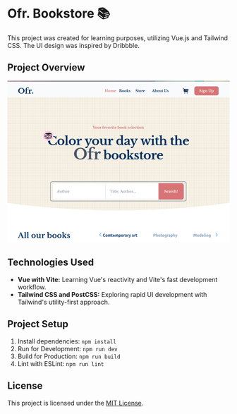 # Ofr. Bookstore 📚

This project was created for learning purposes, utilizing Vue.js and Tailwind CSS. The UI design was inspired by Dribbble.

## Project Overview
![Screenshot](src/img/Screenshot.png)
## Technologies Used

- **Vue with Vite:** Learning Vue's reactivity and Vite's fast development workflow.
- **Tailwind CSS and PostCSS:** Exploring rapid UI development with Tailwind's utility-first approach.

## Project Setup

1. Install dependencies: `npm install`
2. Run for Development: `npm run dev`
3. Build for Production: `npm run build`
4. Lint with ESLint: `npm run lint`

## License

This project is licensed under the [MIT License](LICENSE).
